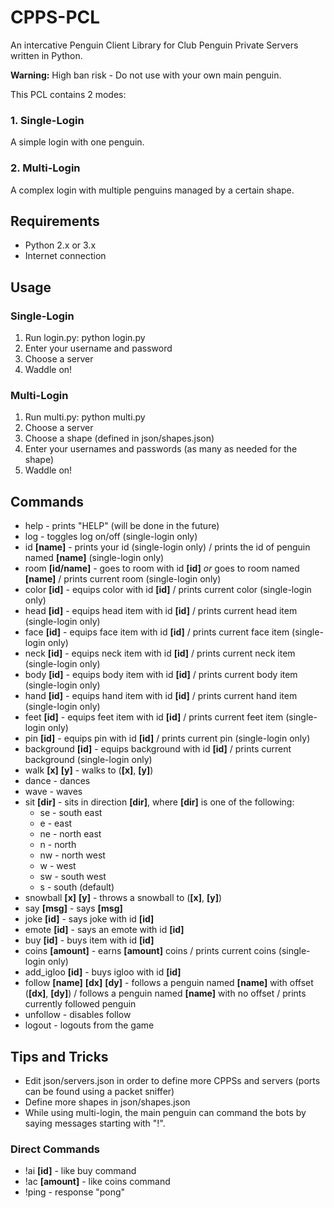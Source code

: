 # CPPS-PCL
An intercative Penguin Client Library for Club Penguin Private Servers written in Python.

**Warning:** High ban risk - Do not use with your own main penguin.

This PCL contains 2 modes:

### 1. Single-Login

A simple login with one penguin.

### 2. Multi-Login

A complex login with multiple penguins managed by a certain shape.

## Requirements
- Python 2.x or 3.x
- Internet connection

## Usage

### Single-Login
1. Run login.py:
	python login.py
2. Enter your username and password
3. Choose a server
4. Waddle on!

### Multi-Login
1. Run multi.py:
	python multi.py
2. Choose a server
3. Choose a shape (defined in json/shapes.json)
4. Enter your usernames and passwords (as many as needed for the shape)
5. Waddle on!

## Commands
- help - prints "HELP" (will be done in the future)
- log - toggles log on/off (single-login only)
- id __[name]__ - prints your id (single-login only) / prints the id of penguin named __[name]__ (single-login only)
- room __[id/name]__ - goes to room with id __[id]__ _or_ goes to room named __[name]__ / prints current room (single-login only)
- color __[id]__ - equips color with id __[id]__ / prints current color (single-login only)
- head __[id]__ - equips head item with id __[id]__ / prints current head item (single-login only)
- face __[id]__ - equips face item with id __[id]__ / prints current face item (single-login only)
- neck __[id]__ - equips neck item with id __[id]__ / prints current neck item (single-login only)
- body __[id]__ - equips body item with id __[id]__ / prints current body item (single-login only)
- hand __[id]__ - equips hand item with id __[id]__ / prints current hand item (single-login only)
- feet __[id]__ - equips feet item with id __[id]__ / prints current feet item (single-login only)
- pin __[id]__ - equips pin with id __[id]__ / prints current pin (single-login only)
- background __[id]__ - equips background with id __[id]__ / prints current background (single-login only)
- walk __[x]__ __[y]__ - walks to (__[x]__, __[y]__)
- dance - dances
- wave - waves
- sit __[dir]__ - sits in direction __[dir]__, where __[dir]__ is one of the following:
  - se - south east
  - e - east
  - ne - north east
  - n - north
  - nw - north west
  - w - west
  - sw - south west
  - s - south (default)
- snowball __[x]__ __[y]__ - throws a snowball to (__[x]__, __[y]__)
- say __[msg]__ - says __[msg]__
- joke __[id]__ - says joke with id __[id]__
- emote __[id]__ - says an emote with id __[id]__
- buy __[id]__ - buys item with id __[id]__
- coins __[amount]__ - earns __[amount]__ coins / prints current coins (single-login only)
- add_igloo __[id]__ - buys igloo with id __[id]__
- follow __[name]__ __[dx]__ __[dy]__ - follows a penguin named __[name]__ with offset (__[dx]__, __[dy]__) / follows a penguin named __[name]__ with no offset / prints currently followed penguin
- unfollow - disables follow
- logout - logouts from the game

## Tips and Tricks
- Edit json/servers.json in order to define more CPPSs and servers (ports can be found using a packet sniffer)
- Define more shapes in json/shapes.json
- While using multi-login, the main penguin can command the bots by saying messages starting with "!".

### Direct Commands
- !ai __[id]__ - like buy command
- !ac __[amount]__ - like coins command
- !ping - response "pong"
